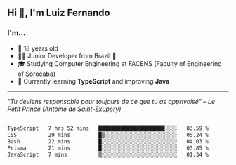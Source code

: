 <h2>Hi 👋, I'm Luiz Fernando</h2>

### I'm...
* 🤟 18 years old
* 👨‍💻 Junior Developer from Brazil 💚
* 🎓 Studying Computer Engineering at FACENS (Faculty of Engineering of Sorocaba)
* 🔭 Currently learning **TypeScript** and improving **Java**

---

_"Tu deviens responsable pour toujours de ce que tu as apprivoisé" – Le Petit Prince (Antoine de Saint-Exupéry)_

##

<!--START_SECTION:waka-->

```txt
TypeScript   7 hrs 52 mins   █████████████████████░░░░   83.59 %
CSS          29 mins         █▒░░░░░░░░░░░░░░░░░░░░░░░   05.24 %
Bash         22 mins         █░░░░░░░░░░░░░░░░░░░░░░░░   04.03 %
Prisma       21 mins         █░░░░░░░░░░░░░░░░░░░░░░░░   03.85 %
JavaScript   7 mins          ▒░░░░░░░░░░░░░░░░░░░░░░░░   01.34 %
```

<!--END_SECTION:waka-->
